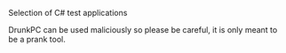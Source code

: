 Selection of C# test applications

DrunkPC can be used maliciously so please be careful, it is only meant to be a prank tool.

